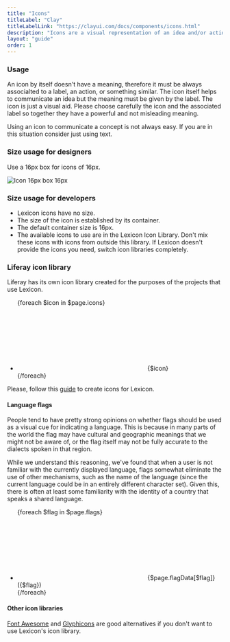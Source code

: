 ```yaml
---
title: "Icons"
titleLabel: "Clay"
titleLabelLink: "https://clayui.com/docs/components/icons.html"
description: "Icons are a visual representation of an idea and/or action."
layout: "guide"
order: 1
---
```

### Usage

An icon by itself doesn't have a meaning, therefore it must be always associalted to a label, an action, or something similar. The icon itself helps to communicate an idea but the meaning must be given by the label. The icon is just a visual aid. Please choose carefully the icon and the associated label so together they have a powerful and not misleading meaning.

Using an icon to communicate a concept is not always easy. If you are in this situation consider just using text.

### Size usage for designers

Use a 16px box for icons of 16px.

![Icon 16px box 16px](/lexicon/images/Icon16.jpg)

### Size usage for developers

* Lexicon icons have no size.
* The size of the icon is established by its container.
* The default container size is 16px.
* The available icons to use are in the Lexicon Icon Library. Don't mix these icons with icons from outside this library. If Lexicon doesn't provide the icons you need, switch icon libraries completely.

### Liferay icon library

Liferay has its own icon library created for the purposes of the projects that use Lexicon.

<ul class="lexicon-icon-list list-unstyled">
{foreach $icon in $page.icons}
	<li>
		<svg class="lexicon-icon lexicon-icon-{$icon}">
			<use xlink:href="/vendor/lexicon/icons.svg#{$icon}" />
		</svg>
		<span>{$icon}</span>
	</li>
{/foreach}
</ul>

Please, follow this [guide](https://gist.github.com/natecavanaugh/b9546c4215e5d5ef88a1b9d6ae2041a3#lexicon-icon-design-guidelines) to create icons for Lexicon.

#### Language flags

People tend to have pretty strong opinions on whether flags should be used as a visual cue for indicating a language. This is because in many parts of the world the flag may have cultural and geographic meanings that we might not be aware of, or the flag itself may not be fully accurate to the dialects spoken in that region.

While we understand this reasoning, we've found that when a user is not familiar with the currently displayed language, flags somewhat eliminate the use of other mechanisms, such as the name of the language (since the current language could be in an entirely different character set). Given this, there is often at least some familiarity with the identity of a country that speaks a shared language.

<ul class="lexicon-icon-list list-unstyled">
{foreach $flag in $page.flags}
	<li>
		<svg class="lexicon-icon lexicon-icon-{$flag}">
			<use xlink:href="/vendor/lexicon/icons.svg#{$flag}" />
		</svg>
		<span>{$page.flagData[$flag]} ({$flag})</span>
	</li>
{/foreach}
</ul>

#### Other icon libraries

[Font Awesome](http://fontawesome.io/) and [Glyphicons](http://glyphicons.com/) are good alternatives if you don't want to use Lexicon's icon library.